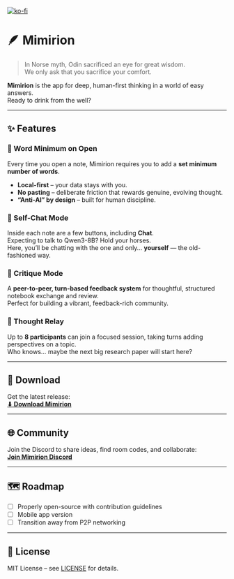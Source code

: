 [![ko-fi](https://ko-fi.com/img/githubbutton_sm.svg)](https://ko-fi.com/D1D11JJ0FR)
# 🪶 Mimirion

> In Norse myth, Odin sacrificed an eye for great wisdom.  
> We only ask that you sacrifice your comfort.

**Mimirion** is the app for deep, human-first thinking in a world of easy answers.  
Ready to drink from the well?  

---

## ✨ Features

### 📝 Word Minimum on Open
Every time you open a note, Mimirion requires you to add a **set minimum number of words**.  
- **Local-first** – your data stays with you.  
- **No pasting** – deliberate friction that rewards genuine, evolving thought.  
- **“Anti-AI” by design** – built for human discipline.

### 💬 Self-Chat Mode
Inside each note are a few buttons, including **Chat**.  
Expecting to talk to Qwen3-8B? Hold your horses.  
Here, you’ll be chatting with the one and only… **yourself** — the old-fashioned way.

### 🧐 Critique Mode
A **peer-to-peer, turn-based feedback system** for thoughtful, structured notebook exchange and review.  
Perfect for building a vibrant, feedback-rich community.

### 🔄 Thought Relay
Up to **8 participants** can join a focused session, taking turns adding perspectives on a topic.  
Who knows… maybe the next big research paper will start here?

---

## 🚀 Download
Get the latest release:  
[**⬇ Download Mimirion**](https://github.com/Samurai412/mimirion/releases)

---

## 🌐 Community
Join the Discord to share ideas, find room codes, and collaborate:  
[**Join Mimirion Discord**](https://discord.gg/p2kuGfRznr)

---

## 🗺 Roadmap
- [ ] Properly open-source with contribution guidelines
- [ ] Mobile app version
- [ ] Transition away from P2P networking

---

## 📜 License
MIT License – see [LICENSE](LICENSE) for details.
